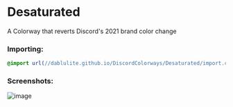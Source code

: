 # Desaturated
A Colorway that reverts Discord's 2021 brand color change

### Importing:
```css
@import url(//dablulite.github.io/DiscordColorways/Desaturated/import.css);
```

### Screenshots:
![image](https://github.com/DaBluLite/DiscordColorways/assets/73998678/8d869d90-2d43-4e10-ad14-7a5c4e3397db)
